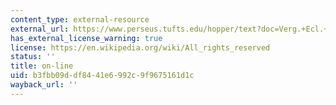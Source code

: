```yaml
---
content_type: external-resource
external_url: https://www.perseus.tufts.edu/hopper/text?doc=Verg.+Ecl.+1&fromdoc=Perseus%3Atext%3A1999.02.0057
has_external_license_warning: true
license: https://en.wikipedia.org/wiki/All_rights_reserved
status: ''
title: on-line
uid: b3fbb09d-df84-41e6-992c-9f9675161d1c
wayback_url: ''
---
```

